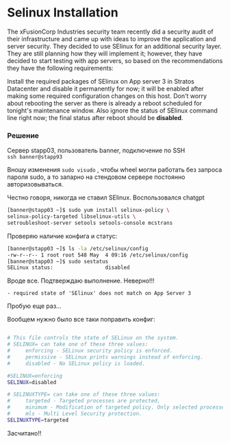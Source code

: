 # Selinux Installation

The xFusionCorp Industries security team recently did a security audit of their infrastructure and came up with ideas to improve the application and server security. They decided to use SElinux for an additional security layer. They are still planning how they will implement it; however, they have decided to start testing with app servers, so based on the recommendations they have the following requirements:


Install the required packages of SElinux on App server 3 in Stratos Datacenter and disable it permanently for now; it will be enabled after making some required configuration changes on this host. Don't worry about rebooting the server as there is already a reboot scheduled for tonight's maintenance window. Also ignore the status of SElinux command line right now; the final status after reboot should be __disabled__.


### Решение

Сервер stapp03, пользователь banner, подключение по SSH\
`ssh banner@stapp93`

Вношу изменения 
`sudo visudo` , чтобы wheel могли работать без запроса пароля sudo, а то запарно на стендовом сервере постоянно авторизовываться.

Честно говоря, никогда не ставил SElinux. Воспользовался chatgpt

```bash
[banner@stapp03 ~]$ sudo yum install selinux-policy \
selinux-policy-targeted libselinux-utils \
setroubleshoot-server setools setools-console mcstrans
```

Проверяю наличие конфига и статус:
```bash
[banner@stapp03 ~]$ ls -la /etc/selinux/config
-rw-r--r-- 1 root root 548 May  4 09:16 /etc/selinux/config
[banner@stapp03 ~]$ sudo sestatus
SELinux status:                 disabled
```

Вроде все. Подтверждаю выполнение. Неверно!!!

`- required state of 'SElinux' does not match on App Server 3`

Пробую еще раз...

Вообщем нужно было все таки поправить конфиг:
```bash

# This file controls the state of SELinux on the system.
# SELINUX= can take one of these three values:
#     enforcing - SELinux security policy is enforced.
#     permissive - SELinux prints warnings instead of enforcing.
#     disabled - No SELinux policy is loaded.

#SELINUX=enforcing
SELINUX=disabled

# SELINUXTYPE= can take one of these three values:
#     targeted - Targeted processes are protected,
#     minimum - Modification of targeted policy. Only selected processes are protected.
#     mls - Multi Level Security protection.
SELINUXTYPE=targeted
```
Засчитано!!
